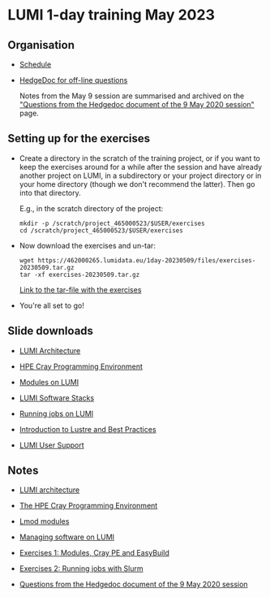 # LUMI 1-day training May 2023

## Organisation

-   [Schedule](schedule.md)

-   [HedgeDoc for off-line questions](https://md.sigma2.no/lumi-intro-course-16may23?edit)

    Notes from the May 9 session are summarised and archived on the
    ["Questions from the Hedgedoc document of the 9 May 2020 session"](notes_20230509.md) page.


## Setting up for the exercises

-   Create a directory in the scratch of the training project, or if you want to
    keep the exercises around for a while after the session and have already
    another project on LUMI, in a subdirectory or your project directory 
    or in your home directory (though we don't recommend the latter).
    Then go into that directory.

    E.g., in the scratch directory of the project:

    ```
    mkdir -p /scratch/project_465000523/$USER/exercises
    cd /scratch/project_465000523/$USER/exercises
    ```

-   Now download the exercises and un-tar:

    ```
    wget https://462000265.lumidata.eu/1day-20230509/files/exercises-20230509.tar.gz
    tar -xf exercises-20230509.tar.gz
    ```

    [Link to the tar-file with the exercises](https://462000265.lumidata.eu/1day-20230509/files/exercises-20230509.tar.gz)

-   You're all set to go!


## Slide downloads

-   [LUMI Architecture](https://462000265.lumidata.eu/1day-20230509/files/LUMI-1day-20230509-01-architecture.pdf)

-   [HPE Cray Programming Environment](https://462000265.lumidata.eu/1day-20230509/files/LUMI-1day-20230509-02-CPE.pdf)

-   [Modules on LUMI](https://462000265.lumidata.eu/1day-20230509/files/LUMI-1day-20230509-03-modules.pdf)

-   [LUMI Software Stacks](https://462000265.lumidata.eu/1day-20230509/files/LUMI-1day-20230509-04-software.pdf)

-   [Running jobs on LUMI](https://462000265.lumidata.eu/1day-20230509/files/LUMI-1day-20230509-06-running_jobs.pdf)

-   [Introduction to Lustre and Best Practices](https://462000265.lumidata.eu/1day-20230509/files/LUMI-1day-20230509-08-Lustre-intro.pdf)

-   [LUMI User Support](https://462000265.lumidata.eu/1day-20230509/files/LUMI-1day-20230509-09-Lumi-support.pdf)


## Notes

-   [LUMI architecture](01_Architecture.md)

-   [The HPE Cray Programming Environment](02_CPE.md)
  
-   [Lmod modules](03_Modules.md)
  
-   [Managing software on LUMI](04_Software_stack.md)

-   [Exercises 1: Modules, Cray PE and EasyBuild](05_Exercises_1.md)

-   [Exercises 2: Running jobs with Slurm](07_Exercises_2.md)

-   [Questions from the Hedgedoc document of the 9 May 2020 session](notes_20230509.md)



